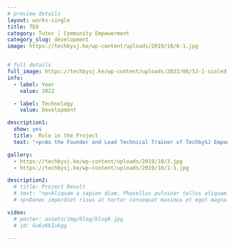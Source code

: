 ```yaml
---
# preview details
layout: works-single
title: TEO
category: Tutor | Community Empowerment
category_slug: development
image: https://techbysj.ke/wp-content/uploads/2019/10/6-1.jpg


# full details
full_image: https://techbysj.ke/wp-content/uploads/2023/08/SJ-1-scaled.jpg
info:
  - label: Year
    value: 2022

  - label: Technology
    value: Development

description1:
  show: yes
  title:  Role in the Project
  text: "<p>As the Founder and Lead Technical Trainer of TechbySJ Empowerment Organisation, I play a pivotal role in bridging the technology gap across Africa. Our mission is to empower lives through technology by providing comprehensive training programs tailored to meet the needs of diverse communities. I oversee the development and implementation of these programs, ensuring they are accessible, inclusive, and impactful.</p><p>In my role, I lead a dedicated team of trainers and educators, collaborating with local and international partners to deliver cutting-edge technology education. By fostering a supportive learning environment and leveraging innovative teaching methodologies, we equip individuals with the skills and knowledge needed to thrive in the digital age. Through our initiatives, TechBySJ aims to inspire a generation of tech-savvy leaders capable of driving sustainable development and economic growth in Africa.</p><p><strong> Project URL Link: </strong>www.techbysj.ke</p>"

gallery:
  - https://techbysj.ke/wp-content/uploads/2019/10/3.jpg
  - https://techbysj.ke/wp-content/uploads/2019/10/1-1.jpg

description2:
  # title: Project Result
  # text: "<p>Aliquam a sapien diam. Phasellus pulvinar tellus aliquam eleifend consectetur. Sed bibendum leo quis rutrum aliquetmorbi.</p>
  # <p>Donec imperdiet risus at tortor consequat maximus et eget magna. Cras ornare sagittis augue, id sollicitudin justo tristique ut. Nullam ex enim, euismod vel bibendum ultrices, fringilla vel eros. Donec euismod leo lectus, et euismod metus euismod sed. Quisque quis suscipit ipsum, at pellentesque velit. Duis a congue sem.</p>"

video:
  # poster: assets/img/blog/blog9.jpg
  # id: Gu6z6kIukgg

---
```

